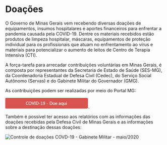 # Doações

O Governo de Minas Gerais vem recebendo diversas doações de equipamentos, insumos hospitalares e aportes financeiros para enfrentar a pandemia causada pela COVID-19. Dentre os materiais recebidos estão produtos de limpeza hospitalar, máscaras, equipamentos de proteção individual para os profissionais que atuam no enfrentamento ao vírus e materiais para potencializar o aumento de leitos de Centro de Terapia Intensiva (CTI).

A força-tarefa para arrecadar contribuições voluntárias em Minas Gerais, é composta por representantes da Secretaria de Estado de Saúde (SES-MG), da Coordenadoria Estadual de Defesa Civil (Cedec), do Serviço Social Autônomo (Servas) e do Gabinete Militar do Governador (GMG).

As contribuições podem ser realizadas por meio do Portal MG:

![](static/covid-doe-aqui.png).

Também é possível ter acesso aos relatórios com as informações das doações recebidas pela Defesa Civil de Minas Gerais e as informações sobre a destinação dessas doações:

![Controle de doações COVD-19 - Gabinete Militar - maio/2020]()


